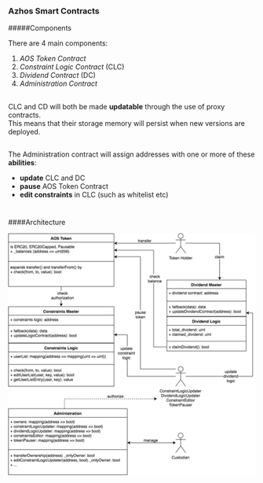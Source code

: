 ### Azhos Smart Contracts

#####Components

There are 4 main components:

1. _AOS Token Contract_  
2. _Constraint Logic Contract_ (CLC)  
3. _Dividend Contract_         (DC)  
4. _Administration Contract_

##

   CLC and CD will both be made **updatable** through the use of proxy contracts.  
   This means that their storage memory will persist when new versions are deployed.
   
##

The Administration contract will assign addresses with one or more of these **abilities**:

- **update** CLC and DC
- **pause** AOS Token Contract
- **edit constraints** in CLC (such as whitelist etc)

#
####Architecture

![architecture](./resources/Azhos_Architecture.jpg)


